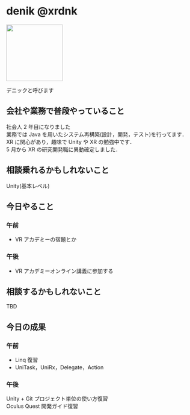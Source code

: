 # denik @xrdnk

<img src="https://i.imgur.com/bHdEeHe.jpg" width="150">

デニックと呼びます

## 会社や業務で普段やっていること

社会人 2 年目になりました</br>
業務では Java を用いたシステム再構築(設計，開発，テスト)を行ってます．</br>
XR に関心があり，趣味で Unity や XR の勉強中です．</br>
5 月から XR の研究開発職に異動確定しました．</br>

## 相談乗れるかもしれないこと

Unity(基本レベル)</br>

## 今日やること

### 午前

- VR アカデミーの宿題とか

### 午後

- VR アカデミーオンライン講義に参加する

## 相談するかもしれないこと

TBD</br>

## 今日の成果

### 午前

- Linq 復習
- UniTask，UniRx，Delegate，Action

### 午後

Unity + Git プロジェクト単位の使い方復習</br>
Oculus Quest 開発ガイド復習</br>
